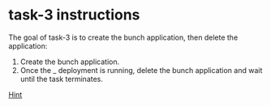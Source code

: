 # task-3 instructions

The goal of task-3 is to create the bunch application, then delete the application:

1. Create the bunch application. 
2. Once the _ deployment is running, delete the bunch application and wait until the task terminates.

[Hint](https://github.com/ux-studies/summer-2021/blob/main/studies/study-0/tasks/hints/task-3-hint.md)

